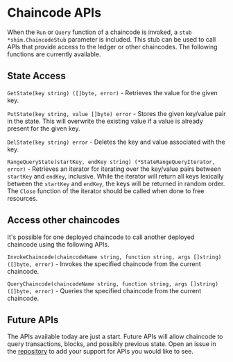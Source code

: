# Chaincode APIs

When the `Run` or `Query` function of a chaincode is invoked, a `stub *shim.ChaincodeStub` parameter is included. This stub can be used to call APIs that provide access to the ledger or other chaincodes. The following functions are currently available.

## State Access

`GetState(key string) ([]byte, error)` - Retrieves the value for the given key.

`PutState(key string, value []byte) error` - Stores the given key/value pair in the state. This will overwrite the existing value if a value is already present for the given key.

`DelState(key string) error` - Deletes the key and value associated with the key.

`RangeQueryState(startKey, endKey string) (*StateRangeQueryIterator, error)` - Retrieves an iterator for iterating over the key/value pairs between `startKey` and `endKey`, inclusive. While the iterator will return all keys lexically between the `startKey` and `endKey`, the keys will be returned in random order. The `Close` function of the iterator should be called when done to free resources.

## Access other chaincodes

It's possible for one deployed chaincode to call another deployed chaincode using the following APIs.

`InvokeChaincode(chaincodeName string, function string, args []string) ([]byte, error)` - Invokes the specified chaincode from the current chaincode.

`QueryChaincode(chaincodeName string, function string, args []string) ([]byte, error)` - Queries the specified chaincode from the current chaincode.

## Future APIs

The APIs available today are just a start. Future APIs will allow chaincode to query transactions, blocks, and possibly previous state. Open an issue in the [repository](https://github.com/hyperledger/fabric/issues) to add your support for APIs you would like to see.
